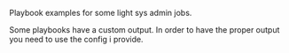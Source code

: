 Playbook examples for some light sys admin jobs. 

Some playbooks have a custom output. In order to have the proper output you need to use the config i provide.
